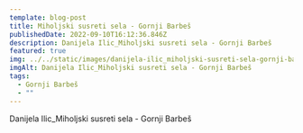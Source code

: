 ```yaml
---
template: blog-post
title: Miholjski susreti sela - Gornji Barbeš
publishedDate: 2022-09-10T16:12:36.846Z
description: Danijela Ilic_Miholjski susreti sela - Gornji Barbeš
featured: true
img: ../../static/images/danijela-ilic_miholjski-susreti-sela-gornji-barbeš.jpg
imgAlt: Danijela Ilic_Miholjski susreti sela - Gornji Barbeš
tags:
  - Gornji Barbeš
  - ""
---
```

Danijela Ilic_Miholjski susreti sela - Gornji Barbeš